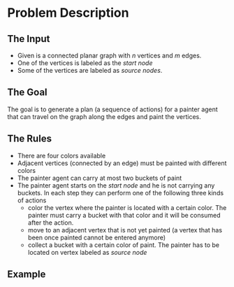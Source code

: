 # Problem Description
## The Input
- Given is a connected planar graph with $n$ vertices and $m$ edges.
- One of the vertices is labeled as the *start node*
- Some of the vertices are labeled as *source nodes*.

## The Goal 
The goal is to generate a plan (a sequence of actions) for a painter agent that can travel on the graph along the edges and paint the vertices.

## The Rules
- There are four colors available
- Adjacent vertices (connected by an edge) must be painted with different colors
- The painter agent can carry at most two buckets of paint
- The painter agent starts on the *start node* and he is not carrying any buckets. In each step they can perform one of the following three kinds of actions
  - color the vertex where the painter is located with a certain color. The painter must carry a bucket with that color and it will be consumed after the action.
  - move to an adjacent vertex that is not yet painted (a vertex that has been once painted cannot be entered anymore)
  - collect a bucket with a certain color of paint. The painter has to be located on vertex labeled as *source node*

## Example
